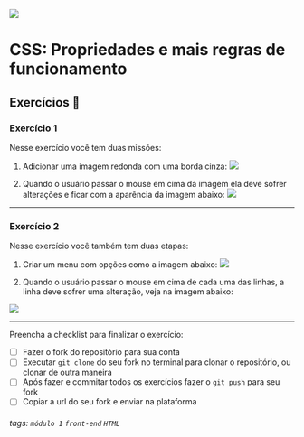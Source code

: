 ![](https://i.imgur.com/xG74tOh.png)

# CSS: Propriedades e mais regras de funcionamento

## Exercícios 🏫

### Exercício 1

Nesse exercício você tem duas missões:

1. Adicionar uma imagem redonda com uma borda cinza:
   ![](https://i.imgur.com/Pl634cA.png)

2. Quando o usuário passar o mouse em cima da imagem ela deve sofrer alterações e ficar com a aparência da imagem abaixo:
   ![](https://i.imgur.com/S3XulN5.png)

---

### Exercício 2

Nesse exercício você também tem duas etapas:

1. Criar um menu com opções como a imagem abaixo:
   ![](https://i.imgur.com/DUQrvQs.png)

2. Quando o usuário passar o mouse em cima de cada uma das linhas, a linha deve sofrer uma alteração, veja na imagem abaixo:

![](https://i.imgur.com/8VvYBDi.png)

---

Preencha a checklist para finalizar o exercício:

- [ ] Fazer o fork do repositório para sua conta
- [ ] Executar `git clone` do seu fork no terminal para clonar o repositório, ou clonar de outra maneira
- [ ] Após fazer e commitar todos os exercícios fazer o `git push` para seu fork
- [ ] Copiar a url do seu fork e enviar na plataforma

###### tags: `módulo 1` `front-end` `HTML`
